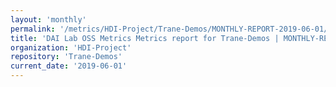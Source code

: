 ```yaml
---
layout: 'monthly'
permalink: '/metrics/HDI-Project/Trane-Demos/MONTHLY-REPORT-2019-06-01/'
title: 'DAI Lab OSS Metrics Metrics report for Trane-Demos | MONTHLY-REPORT-2019-06-01'
organization: 'HDI-Project'
repository: 'Trane-Demos'
current_date: '2019-06-01'
---
```

